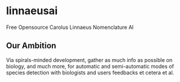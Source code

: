 # linnaeusai
Free Opensource Carolus Linnaeus Nomenclature AI

## Our Ambition

Via spirals-minded development, gather as much info as possible on biology, and much more, for automatic and semi-automatic modes of species detection with biologists and users feedbacks et cetera et al.
